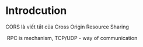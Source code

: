 ---
---
# Introdcution

CORS là viết tắt của Cross Origin Resource Sharing

 RPC is mechanism, TCP/UDP - way of communication